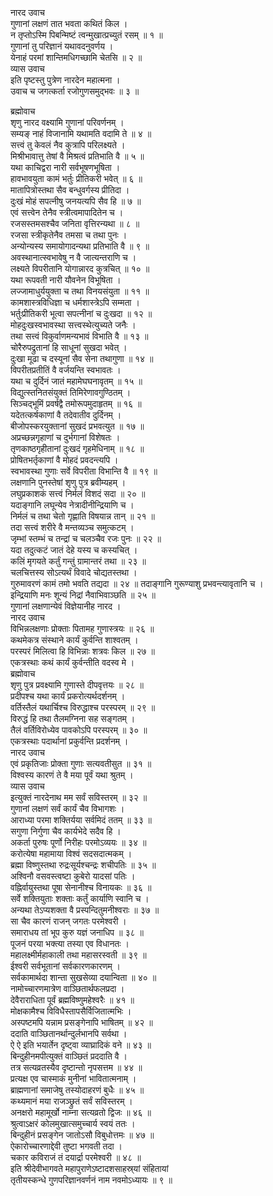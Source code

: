 नारद उवाच  
गुणानां लक्षणं तात भवता कथितं किल ।  
न तृप्तोऽस्मि पिबन्मिष्टं त्वन्मुखात्प्रच्युतं रसम् ॥ १ ॥  
गुणानां तु परिज्ञानं यथावदनुवर्णय ।  
येनाहं परमां शान्तिमधिगच्छामि चेतसि ॥ २ ॥  
व्यास उवाच  
इति पृष्टस्तु पुत्रेण नारदेन महात्मना ।  
उवाच च जगत्कर्ता रजोगुणसमुद्‌भवः ॥ ३ ॥  
  
ब्रह्मोवाच  
शृणु नारद वक्ष्यामि गुणानां परिवर्णनम् ।  
सम्यङ्‌ नाहं विजानामि यथामति वदामि ते ॥ ४ ॥  
सत्त्वं तु केवलं नैव कुत्रापि परिलक्ष्यते ।  
मिश्रीभावात्तु तेषां वै मिश्रत्वं प्रतिभाति वै ॥ ५ ॥  
यथा काचिद्वरा नारी सर्वभूषणभूषिता ।  
हावभावयुता कामं भर्तुः प्रीतिकरी भवेत् ॥ ६ ॥  
मातापित्रोस्तथा सैव बन्धुवर्गस्य प्रीतिदा ।  
दुःखं मोहं सपत्नीषु जनयत्यपि सैव हि ॥ ७ ॥  
एवं सत्त्वेन तेनैव स्त्रीत्वमापादितेन च ।  
रजसस्तमसश्चैव जनिता वृत्तिरन्यथा ॥ ८ ॥  
रजसा स्त्रीकृतेनैव तमसा च तथा पुनः ।  
अन्योन्यस्य समायोगादन्यथा प्रतिभाति वै ॥ ९ ॥  
अवस्थानात्स्वभावेषु न वै जात्यन्तराणि च ।  
लक्ष्यते विपरीतानि योगान्नारद कुत्रचित् ॥ १० ॥  
यथा रूपवती नारी यौवनेन विभूषिता ।  
लज्जामाधुर्ययुक्ता च तथा विनयसंयुता ॥ ११ ॥  
कामशास्त्रविधिज्ञा च धर्मशास्त्रेऽपि सम्मता ।  
भर्तुःप्रीतिकरी भूत्वा सपत्नीनां च दुःखदा ॥ १२ ॥  
मोहदुःखस्वभावस्था सत्त्वस्थेत्युच्यते जनैः ।  
तथा सत्त्वं विकुर्वाणमन्यभावं विभाति वै ॥ १३ ॥  
चोरैरुपद्रुतानां हि साधूनां सुखदा भवेत् ।  
दुःखा मूढा च दस्यूनां सैव सेना तथागुणा ॥ १४ ॥  
विपरीतप्रतीतिं वै वर्जयन्ति स्वभावतः ।  
यथा च दुर्दिनं जातं महामेघघनावृतम् ॥ १५ ॥  
विद्युत्स्तनितसंयुक्तं तिमिरेणावगुण्ठितम् ।  
सिञ्चद्‌भूमिं प्रवर्षद्वै तमोरूपमुदाहृतम् ॥ १६ ॥  
यदेतत्कर्षकाणां वै तदेवातीव दुर्दिनम् ।  
बीजोपस्करयुक्तानां सुखदं प्रभवत्युत ॥ १७ ॥  
अप्रच्छन्नगृहाणां च दुर्भगानां विशेषतः ।  
तृणकाष्ठगृहीतानां दुःखदं गृहमेधिनाम् ॥ १८ ॥  
प्रोषितभर्तृकाणां वै मोहदं प्रवदन्त्यपि ।  
स्वभावस्था गुणाः सर्वे विपरीता विभान्ति वै ॥ १९ ॥  
लक्षणानि पुनस्तेषां शृणु पुत्र ब्रवीम्यहम् ।  
लघुप्रकाशकं सत्त्वं निर्मलं विशदं सदा ॥ २० ॥  
यदाङ्गानि लघून्येव नेत्रादीनीन्द्रियाणि च ।  
निर्मलं च तथा चेतो गृह्णाति विषयान्न तान् ॥ २१ ॥  
तदा सत्त्वं शरीरे वै मन्तव्यञ्च समुत्कटम् ।  
जृम्भां स्तम्भं च तन्द्रां च चलञ्चैव रजः पुनः ॥ २२ ॥  
यदा तदुत्कटं जातं देहे यस्य च कस्यचित् ।  
कलिं मृगयते कर्तुं गन्तुं ग्रामान्तरं तथा ॥ २३ ॥  
चलचित्तस्य सोऽत्यर्थं विवादे चोद्यतस्तथा ।  
गुरुमावरणं कामं तमो भवति तद्यदा ॥ २४ ॥
तदाङ्गानि गुरूण्याशु प्रभवन्त्यावृतानि च ।  
इन्द्रियाणि मनः शून्यं निद्रां नैवाभिवाञ्छति ॥ २५ ॥  
गुणानां लक्षणान्येवं विज्ञेयानीह नारद ।  
नारद उवाच  
विभिन्नलक्षणाः प्रोक्ताः पितामह गुणास्त्रयः ॥ २६ ॥  
कथमेकत्र संस्थाने कार्यं कुर्वन्ति शाश्वतम् ।  
परस्परं मिलित्वा हि विभिन्नाः शत्रवः किल ॥ २७ ॥  
एकत्रस्थाः कथं कार्यं कुर्वन्तीति वदस्व मे ।  
ब्रह्मोवाच  
शृणु पुत्र प्रवक्ष्यामि गुणास्ते दीपवृत्तयः ॥ २८ ॥  
प्रदीपश्च यथा कार्यं प्रकरोत्यर्थदर्शनम् ।  
वर्तिस्तैलं यथार्चिश्च विरुद्धाश्च परस्परम् ॥ २९ ॥  
विरुद्धं हि तथा तैलमग्निना सह सङ्गतम् ।  
तैलं वर्तिविरोध्येव पावकोऽपि परस्परम् ॥ ३० ॥  
एकत्रस्थाः पदार्थानां प्रकुर्वन्ति प्रदर्शनम् ।  
नारद उवाच  
एवं प्रकृतिजाः प्रोक्ता गुणाः सत्यवतीसुत ॥ ३१ ॥  
विश्वस्य कारणं ते वै मया पूर्वं यथा श्रुतम् ।  
व्यास उवाच  
इत्युक्तं नारदेनाथ मम सर्वं सविस्तरम् ॥ ३२ ॥  
गुणानां लक्षणं सर्वं कार्यं चैव विभागशः ।  
आराध्या परमा शक्तिर्यया सर्वमिदं ततम् ॥ ३३ ॥  
सगुणा निर्गुणा चैव कार्यभेदे सदैव हि ।  
अकर्ता पुरुषः पूर्णो निरीहः परमोऽव्ययः ॥ ३४ ॥  
करोत्येषा महामाया विश्वं सदसदात्मकम् ।  
ब्रह्मा विष्णुस्तथा रुद्रःसूर्यश्चन्द्रः शचीपतिः ॥ ३५ ॥  
अश्विनौ वसवस्त्वष्टा कुबेरो यादसां पतिः ।  
वह्निर्वायुस्तथा पूषा सेनानीश्च विनायकः ॥ ३६ ॥  
सर्वे शक्तियुताः शक्ताः कर्तुं कार्याणि स्वानि च ।  
अन्यथा तेऽप्यशक्ता वै प्रस्पन्दितुमनीश्वराः ॥ ३७ ॥  
सा चैव कारणं राजन् जगतः परमेश्वरी ।  
समाराधय तां भूप कुरु यज्ञं जनाधिप ॥ ३८ ॥  
पूजनं परया भक्त्या तस्या एव विधानतः ।  
महालक्ष्मीर्महाकाली तथा महासरस्वती ॥ ३९ ॥  
ईश्वरी सर्वभूतानां सर्वकारणकारणम् ।  
सर्वकामार्थदा शान्ता सुखसेव्या दयान्विता ॥ ४० ॥  
नामोच्चारणमात्रेण वाञ्छितार्थफलप्रदा ।  
देवैराराधिता पूर्वं ब्रह्मविष्णुमहेश्वरैः ॥ ४१ ॥  
मोक्षकामैश्च विविधैस्तापसैर्विजितात्मभिः ।  
अस्पष्टमपि यन्नाम प्रसङ्गेनापि भाषितम् ॥ ४२ ॥  
ददाति वाञ्छितानर्थान्दुर्लभानपि सर्वथा ।  
ऐ ऐ इति भयार्तेन दृष्ट्वा व्याघ्रादिकं वने ॥ ४३ ॥  
बिन्दुहीनमपीत्युक्तं वाञ्छितं प्रददाति वै ।  
तत्र सत्यव्रतस्यैव दृष्टान्तो नृपसत्तम ॥ ४४ ॥  
प्रत्यक्ष एव चास्माकं मुनीनां भावितात्मनाम् ।  
ब्राह्मणानां समाजेषु तस्योदाहरणं बुधैः ॥ ४५ ॥  
कथ्यमानं मया राजञ्छ्रुतं सर्वं सविस्तरम् ।  
अनक्षरो महामूर्खो नाम्ना सत्यव्रतो द्विजः ॥ ४६ ॥  
श्रुत्वाऽक्षरं कोलमुखात्समुच्चार्य स्वयं ततः ।  
बिन्दुहीनं प्रसङ्गेन जातोऽसौ विबुधोत्तमः ॥ ४७ ॥  
ऐकारोच्चारणाद्देवी तुष्टा भगवती तदा ।  
चकार कविराजं तं दयार्द्रा परमेश्वरी ॥ ४८ ॥  
इति श्रीदेवीभागवते महापुराणेऽष्टादशसाहस्र्यां संहितायां  
तृतीयस्कन्धे गुणपरिज्ञानवर्णनं नाम नवमोऽध्यायः ॥ ९ ॥
